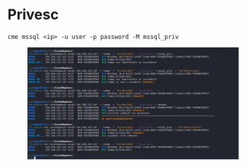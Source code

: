 # Privesc

```
cme mssql <ip> -u user -p password -M mssql_priv
```

<figure><img src="../../../../.gitbook/assets/image (9).png" alt=""><figcaption></figcaption></figure>
